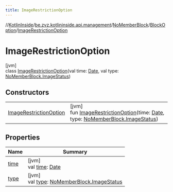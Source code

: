 ```yaml
---
title: ImageRestrictionOption
---
```

//[KotlinInside](../../../../../index.html)/[be.zvz.kotlininside.api.management](../../../index.html)/[NoMemberBlock](../../index.html)/[BlockOption](../index.html)/[ImageRestrictionOption](index.html)



# ImageRestrictionOption



[jvm]\
class [ImageRestrictionOption](index.html)(val time: [Date](https://docs.oracle.com/javase/7/docs/api/java/util/Date.html), val type: [NoMemberBlock.ImageStatus](../../-image-status/index.html))



## Constructors


| | |
|---|---|
| [ImageRestrictionOption](-image-restriction-option.html) | [jvm]<br>fun [ImageRestrictionOption](-image-restriction-option.html)(time: [Date](https://docs.oracle.com/javase/7/docs/api/java/util/Date.html), type: [NoMemberBlock.ImageStatus](../../-image-status/index.html)) |


## Properties


| Name | Summary |
|---|---|
| [time](time.html) | [jvm]<br>val [time](time.html): [Date](https://docs.oracle.com/javase/7/docs/api/java/util/Date.html) |
| [type](type.html) | [jvm]<br>val [type](type.html): [NoMemberBlock.ImageStatus](../../-image-status/index.html) |

